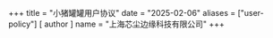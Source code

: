 +++
title = "小猪罐罐用户协议"
date = "2025-02-06"
aliases = ["user-policy"]
[ author ]
  name = "上海芯尘边缘科技有限公司"
+++
